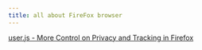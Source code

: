 ```yaml
---
title: all about FireFox browser
---
```


[user.js - More Control on Privacy and Tracking in Firefox](https://github.com/arkenfox/user.js)
